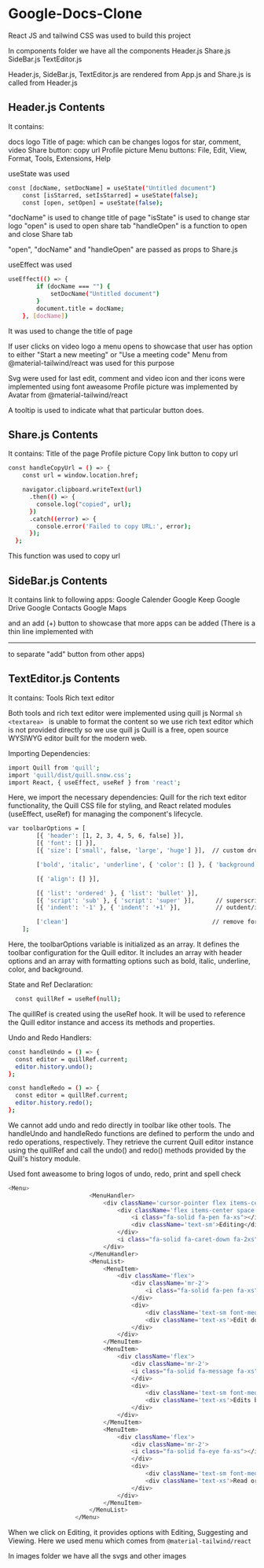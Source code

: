 # Google-Docs-Clone

React JS and tailwind CSS was used to build this project

In components folder we have all the components
Header.js
Share.js
SideBar.js
TextEditor.js

Header.js, SideBar.js, TextEditor.js are rendered from App.js and Share.js is called from Header.js

## Header.js Contents

It contains:

docs logo
Title of page: which can be changes
logos for star, comment, video
Share button: copy url
Profile picture
Menu buttons: File, Edit, View, Format, Tools, Extensions, Help

useState was used

```sh
const [docName, setDocName] = useState("Untitled document")
    const [isStarred, setIsStarred] = useState(false);
    const [open, setOpen] = useState(false);
```

"docName" is used to change title of page
"isState" is used to change star logo
"open" is used to open share tab
"handleOpen" is a function to open and close Share tab

"open", "docName" and "handleOpen" are passed as props to Share.js

useEffect was used

```sh
useEffect(() => {
        if (docName === "") {
            setDocName("Untitled document")
        }
        document.title = docName;
    }, [docName])
```     

It was used to change the title of page

If user clicks on video logo a menu opens to showcase that user has option to either "Start a new meeting" or "Use a meeting code"
Menu from @material-tailwind/react was used for this purpose

Svg were used for last edit, comment and video icon and ther icons were implemented using font aweasome
Profile picture was implemented by Avatar from @material-tailwind/react

A tooltip is used to indicate what that particular button does.


## Share.js Contents

It contains:
Title of the page
Profile picture
Copy link button to copy url

```sh
const handleCopyUrl = () => {
    const url = window.location.href;

    navigator.clipboard.writeText(url)
      .then(() => {
        console.log("copied", url);
      })
      .catch((error) => {
        console.error('Failed to copy URL:', error);
      });
  };
  ```
  
  This function was used to copy url
  
## SideBar.js Contents

It contains link to following apps:
Google Calender
Google Keep
Google Drive
Google Contacts
Google Maps

and an add (+) button to showcase that more apps can be added (There is a thin line implemented with <hr/> to separate "add" button from other apps)


## TextEditor.js Contents

It contains:
Tools
Rich text editor

Both tools and rich text editor were implemented using quill js
Normal ```sh <textarea> ``` is unable to format the content so we use rich text editor which is not provided directly so we use quill js
Quill is a free, open source WYSIWYG editor built for the modern web.

Importing Dependencies:
  
```sh
import Quill from 'quill';
import 'quill/dist/quill.snow.css';
import React, { useEffect, useRef } from 'react';
```

Here, we import the necessary dependencies: Quill for the rich text editor functionality, the Quill CSS file for styling, and React related modules (useEffect, useRef) for managing the component's lifecycle.

```sh
var toolbarOptions = [
        [{ 'header': [1, 2, 3, 4, 5, 6, false] }],
        [{ 'font': [] }],
        [{ 'size': ['small', false, 'large', 'huge'] }],  // custom dropdown

        ['bold', 'italic', 'underline', { 'color': [] }, { 'background': [] }],        // toggled buttons

        [{ 'align': [] }],

        [{ 'list': 'ordered' }, { 'list': 'bullet' }],
        [{ 'script': 'sub' }, { 'script': 'super' }],      // superscript/subscript
        [{ 'indent': '-1' }, { 'indent': '+1' }],          // outdent/indent

        ['clean']                                         // remove formatting button
    ];
  ```

Here, the toolbarOptions variable is initialized as an array. It defines the toolbar configuration for the Quill editor. It includes an array with header options and an array with formatting options such as bold, italic, underline, color, and background.

State and Ref Declaration:

```sh
  const quillRef = useRef(null);
 ```

The quillRef is created using the useRef hook. It will be used to reference the Quill editor instance and access its methods and properties.

Undo and Redo Handlers:

```sh
const handleUndo = () => {
  const editor = quillRef.current;
  editor.history.undo();
};

const handleRedo = () => {
  const editor = quillRef.current;
  editor.history.redo();
};
```

We cannot add undo and redo directly in toolbar like other tools. The handleUndo and handleRedo functions are defined to perform the undo and redo operations, respectively. They retrieve the current Quill editor instance using the quillRef and call the undo() and redo() methods provided by the Quill's history module.

Used font aweasome to bring logos of undo, redo, print and spell check

 ```sh
<Menu>
                        <MenuHandler>
                            <div className='cursor-pointer flex items-center space-x-8 ml-auto mr-12 tool-edit-btn'>
                                <div className='flex items-center space-x-3'>
                                    <i class="fa-solid fa-pen fa-xs"></i>
                                    <div className='text-sm'>Editing</div>
                                </div>
                                <i class="fa-solid fa-caret-down fa-2xs"></i>
                            </div>
                        </MenuHandler>
                        <MenuList>
                            <MenuItem>
                                <div className='flex'>
                                    <div className='mr-2'>
                                        <i class="fa-solid fa-pen fa-xs"></i>
                                    </div>
                                    <div>
                                        <div className='text-sm font-medium'>Editing</div>
                                        <div className='text-xs'>Edit document directly</div>
                                    </div>
                                </div>
                            </MenuItem>
                            <MenuItem>
                                <div className='flex'>
                                    <div className='mr-2'>
                                    <i class="fa-solid fa-message fa-xs"></i>
                                    </div>
                                    <div>
                                        <div className='text-sm font-medium'>Suggesting</div>
                                        <div className='text-xs'>Edits become suggestions</div>
                                    </div>
                                </div>
                            </MenuItem>
                            <MenuItem>
                                <div className='flex'>
                                    <div className='mr-2'>
                                    <i class="fa-solid fa-eye fa-xs"></i>
                                    </div>
                                    <div>
                                        <div className='text-sm font-medium'>Viewing</div>
                                        <div className='text-xs'>Read or print final document</div>
                                    </div>
                                </div>
                            </MenuItem>
                        </MenuList>
                    </Menu>
```
  
When we click on Editing, it provides options with Editing, Suggesting and Viewing.
Here we used menu which comes from ``` @material-tailwind/react ```

In images folder we have all the svgs and other images
